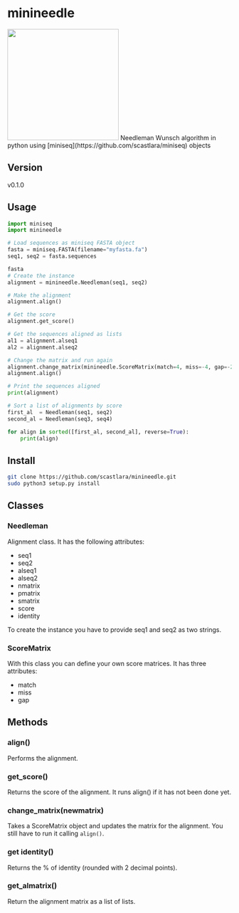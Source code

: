 # minineedle
<img width="250" src="https://github.com/scastlara/minineedle/blob/master/minineedle/logo.png"/>
Needleman Wunsch algorithm in python using [miniseq](https://github.com/scastlara/miniseq) objects

## Version
v0.1.0

## Usage

```python
import miniseq
import minineedle

# Load sequences as miniseq FASTA object
fasta = miniseq.FASTA(filename="myfasta.fa")
seq1, seq2 = fasta.sequences

fasta
# Create the instance
alignment = minineedle.Needleman(seq1, seq2)

# Make the alignment
alignment.align()

# Get the score
alignment.get_score()

# Get the sequences aligned as lists
al1 = alignment.alseq1
al2 = alignment.alseq2

# Change the matrix and run again
alignment.change_matrix(minineedle.ScoreMatrix(match=4, miss=-4, gap=-2))
alignment.align()

# Print the sequences aligned
print(alignment)

# Sort a list of alignments by score
first_al  = Needleman(seq1, seq2)
second_al = Needleman(seq3, seq4)

for align in sorted([first_al, second_al], reverse=True):
    print(align)

```

## Install
```bash
git clone https://github.com/scastlara/minineedle.git
sudo python3 setup.py install
```


## Classes

### Needleman
Alignment class. It has the following attributes:
- seq1
- seq2     
- alseq1   
- alseq2
- nmatrix   
- pmatrix   
- smatrix  
- score    
- identity

To create the instance you have to provide seq1 and seq2 as two strings.

### ScoreMatrix
With this class you can define your own score matrices. It has three attributes:
- match
- miss
- gap


## Methods
### align()
Performs the alignment.

### get_score()
Returns the score of the alignment. It runs align() if it has not been done yet.

### change_matrix(newmatrix)
Takes a ScoreMatrix object and updates the matrix for the alignment. You still have to run it calling `align()`.

### get identity()
Returns the % of identity (rounded with 2 decimal points).

### get_almatrix()
Return the alignment matrix as a list of lists.
